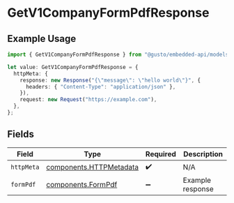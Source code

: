 # GetV1CompanyFormPdfResponse

## Example Usage

```typescript
import { GetV1CompanyFormPdfResponse } from "@gusto/embedded-api/models/operations/getv1companyformpdf.js";

let value: GetV1CompanyFormPdfResponse = {
  httpMeta: {
    response: new Response("{\"message\": \"hello world\"}", {
      headers: { "Content-Type": "application/json" },
    }),
    request: new Request("https://example.com"),
  },
};
```

## Fields

| Field                                                              | Type                                                               | Required                                                           | Description                                                        |
| ------------------------------------------------------------------ | ------------------------------------------------------------------ | ------------------------------------------------------------------ | ------------------------------------------------------------------ |
| `httpMeta`                                                         | [components.HTTPMetadata](../../models/components/httpmetadata.md) | :heavy_check_mark:                                                 | N/A                                                                |
| `formPdf`                                                          | [components.FormPdf](../../models/components/formpdf.md)           | :heavy_minus_sign:                                                 | Example response                                                   |